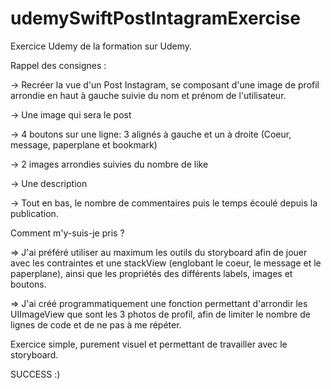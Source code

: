 # udemySwiftPostIntagramExercise

Exercice Udemy de la formation sur Udemy.

Rappel des consignes : 

-> Recréer la vue d'un Post Instagram, se composant d'une image de profil arrondie en haut à gauche suivie du nom et prénom de l'utilisateur.

-> Une image qui sera le post

-> 4 boutons sur une ligne: 3 alignés à gauche et un à droite (Coeur, message, paperplane et bookmark)

-> 2 images arrondies suivies du nombre de like

-> Une description

-> Tout en bas, le nombre de commentaires puis le temps écoulé depuis la publication.

Comment m'y-suis-je pris ?

=> J'ai préféré utiliser au maximum les outils du storyboard afin de jouer avec les contraintes et une stackView (englobant le coeur, le message et le paperplane), ainsi que les propriétés des différents labels, images et boutons.

=> J'ai créé programmatiquement une fonction permettant d'arrondir les UIImageView que sont les 3 photos de profil, afin de limiter le nombre de lignes de code et de ne pas à me répéter.

Exercice simple, purement visuel et permettant de travailler avec le storyboard.

SUCCESS :)

